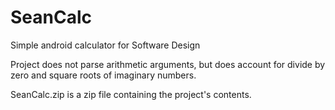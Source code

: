 # SeanCalc
Simple android calculator for Software Design

Project does not parse arithmetic arguments, but does account for divide by zero and square roots of imaginary numbers.

SeanCalc.zip is a zip file containing the project's contents.
